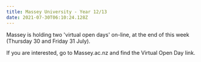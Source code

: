 ```yaml
---
title: Massey University - Year 12/13
date: 2021-07-30T06:10:24.128Z
---
```

Massey is holding two 'virtual open days' on-line, at the end of this week (Thursday 30 and Friday 31 July). 

If you are interested, go to Massey.ac.nz and find the Virtual Open Day link.